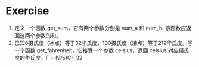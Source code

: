# Exercise

1. 定义一个函数 get\_sum，它有两个参数分别是 num\_a 和 num\_b, 该函数应返回这两个参数的和。
2. 已知0摄氏度（冰点）等于32华氏度，100摄氏度（沸点）等于212华氏度。写一个函数 get\_fahrenheit，它接受一个参数 celsius，返回 celsius 对应摄氏度的华氏度。F = \(9/5\)C+ 32



